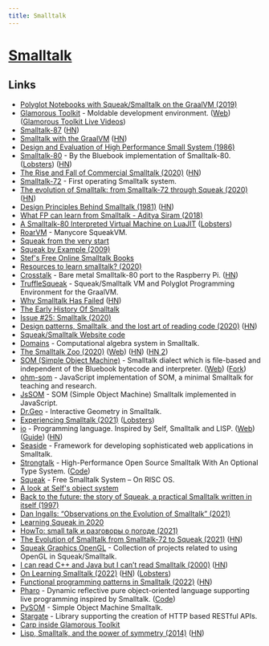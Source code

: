```yaml
---
title: Smalltalk
---
```


# [Smalltalk](https://squeak.org/)

## Links

- [Polyglot Notebooks with Squeak/Smalltalk on the GraalVM (2019)](https://www.youtube.com/watch?v=FAk3Ec8hmzk)
- [Glamorous Toolkit](https://github.com/feenkcom/gtoolkit) - Moldable development environment. ([Web](https://gtoolkit.com/)) ([Glamorous Toolkit Live Videos](https://www.youtube.com/playlist?list=PLfrs5bwLJOoAKCzYO27JPoqFZjjoamC9C))
- [Smalltalk-87](http://www.wirfs-brock.com/allen/things/smalltalk-things/smalltalk-87) ([HN](https://news.ycombinator.com/item?id=22683259))
- [Smalltalk with the GraalVM](https://www.javaadvent.com/2019/12/smalltalk-with-the-graalvm.html) ([HN](https://news.ycombinator.com/item?id=21735782))
- [Design and Evaluation of High Performance Small System (1986)](https://www2.eecs.berkeley.edu/Pubs/TechRpts/1986/CSD-86-287.pdf)
- [Smalltalk-80](https://github.com/dbanay/Smalltalk) - By the Bluebook implementation of Smalltalk-80. ([Lobsters](https://lobste.rs/s/ibrkwe/dbanay_smalltalk_by_blue_book_c)) ([HN](https://news.ycombinator.com/item?id=23307700))
- [The Rise and Fall of Commercial Smalltalk (2020)](http://www.wirfs-brock.com/allen/posts/914) ([HN](https://news.ycombinator.com/item?id=29223880))
- [Smalltalk-72](https://smalltalkzoo.thechm.org/HOPL-St72.html?snippets) - First operating Smalltalk system.
- [The evolution of Smalltalk: from Smalltalk-72 through Squeak (2020)](https://dl.acm.org/doi/abs/10.1145/3386335) ([HN](https://news.ycombinator.com/item?id=27537913))
- [Design Principles Behind Smalltalk (1981)](https://www.cs.virginia.edu/~evans/cs655/readings/smalltalk.html) ([HN](https://news.ycombinator.com/item?id=23496800))
- [What FP can learn from Smalltalk - Aditya Siram (2018)](https://www.youtube.com/watch?v=baxtyeFVn3w)
- [A Smalltalk-80 Interpreted Virtual Machine on LuaJIT](https://github.com/rochus-keller/Smalltalk) ([Lobsters](https://lobste.rs/s/vrvqhy/smalltalk_80_interpreted_virtual))
- [RoarVM](https://github.com/smarr/RoarVM) - Manycore SqueakVM.
- [Squeak from the very start](https://www.youtube.com/playlist?list=PL6601A198DF14788D)
- [Squeak by Example (2009)](https://pdxscholar.library.pdx.edu/cgi/viewcontent.cgi?article=1112&context=compsci_fac)
- [Stef's Free Online Smalltalk Books](http://stephane.ducasse.free.fr/FreeBooks.html)
- [Resources to learn smalltalk? (2020)](https://www.reddit.com/r/smalltalk/comments/frxp1f/resources_to_learn_smalltalk/)
- [Crosstalk](https://github.com/michaelengel/crosstalk) - Bare metal Smalltalk-80 port to the Raspberry Pi. ([HN](https://news.ycombinator.com/item?id=23874206))
- [TruffleSqueak](https://github.com/hpi-swa/trufflesqueak) - Squeak/Smalltalk VM and Polyglot Programming Environment for the GraalVM.
- [Why Smalltalk Has Failed](https://gbracha.blogspot.com/2020/05/bits-of-history-words-of-advice.html?m=1) ([HN](https://news.ycombinator.com/item?id=24329485))
- [The Early History Of Smalltalk](http://worrydream.com/EarlyHistoryOfSmalltalk/)
- [Issue #25: Smalltalk (2020)](https://deprogrammaticaipsum.com/issue-25-smalltalk/)
- [Design patterns, Smalltalk, and the lost art of reading code (2020)](https://medium.com/swlh/design-patterns-smalltalk-and-the-lost-art-of-reading-code-1727d93fd7fa) ([HN](https://news.ycombinator.com/item?id=24842298))
- [Squeak/Smalltalk Website code](https://github.com/squeak-smalltalk/squeak.org)
- [Domains](https://github.com/len/Domains) - Computational algebra system in Smalltalk.
- [The Smalltalk Zoo (2020)](https://computerhistory.org/blog/introducing-the-smalltalk-zoo-48-years-of-smalltalk-history-at-chm/) ([Web](https://smalltalkzoo.thechm.org/)) ([HN](https://news.ycombinator.com/item?id=25461760)) ([HN 2](https://news.ycombinator.com/item?id=25754311))
- [SOM (Simple Object Machine)](https://github.com/rochus-keller/Som) - Smalltalk dialect which is file-based and independent of the Bluebook bytecode and interpreter. ([Web](http://som-st.github.io/)) ([Fork](https://github.com/SOM-st/SOM))
- [ohm-som](https://github.com/pdubroy/ohm-som) - JavaScript implementation of SOM, a minimal Smalltalk for teaching and research.
- [JsSOM](https://github.com/SOM-st/JsSOM) - SOM (Simple Object Machine) Smalltalk implemented in JavaScript.
- [Dr.Geo](http://www.drgeo.eu/) - Interactive Geometry in Smalltalk.
- [Experiencing Smalltalk (2021)](https://nikhilism.com/post/2021/experiencing-smalltalk/) ([Lobsters](https://lobste.rs/s/wgnazl/experiencing_smalltalk))
- [io](https://github.com/IoLanguage/io) - Programming language. Inspired by Self, Smalltalk and LISP. ([Web](https://iolanguage.org/)) ([Guide](https://iolanguage.org/guide/guide.html)) ([HN](https://news.ycombinator.com/item?id=29652317))
- [Seaside](https://github.com/SeasideSt/Seaside) - Framework for developing sophisticated web applications in Smalltalk.
- [Strongtalk](http://www.strongtalk.org/) - High-Performance Open Source Smalltalk With An Optional Type System. ([Code](https://github.com/talksmall/Strongtalk))
- [Squeak](http://www.rowledge.org/tim/squeak/) - Free Smalltalk System – On RISC OS.
- [A look at Self's object system](https://sin-ack.github.io/posts/self-object-system/)
- [Back to the future: the story of Squeak, a practical Smalltalk written in itself (1997)](http://www.vpri.org/pdf/tr1997001_backto.pdf)
- [Dan Ingalls: “Observations on the Evolution of Smalltalk” (2021)](https://www.youtube.com/watch?v=xcYxSCH2y1w)
- [Learning Squeak in 2020](https://wiki.squeak.org/squeak/6622)
- [HowTo: small talk и разговоры о погоде (2021)](https://vas3k.club/post/11188/)
- [The Evolution of Smalltalk from Smalltalk-72 to Squeak (2021)](https://www.pldi21.org/prerecorded_hopl.17.html) ([HN](https://news.ycombinator.com/item?id=28332205))
- [Squeak Graphics OpenGL](https://github.com/hpi-swa-lab/squeak-graphics-opengl) - Collection of projects related to using OpenGL in Squeak/Smalltalk.
- [I can read C++ and Java but I can’t read Smalltalk (2000)](http://www.eli.sdsu.edu/courses/spring01/cs635/readingSmalltalk.pdf) ([HN](https://news.ycombinator.com/item?id=29573959))
- [On Learning Smalltalk (2022)](https://blog.robsayers.com/on-learning-smalltalk) ([HN](https://news.ycombinator.com/item?id=29890205)) ([Lobsters](https://lobste.rs/s/qiteeh/on_learning_smalltalk))
- [Functional programming patterns in Smalltalk (2022)](https://blog.wilcoxd.com/2022/02/21/Functional-Programming-Patterns-In-Smalltalk/) ([HN](https://news.ycombinator.com/item?id=30513940))
- [Pharo](https://pharo.org/) - Dynamic reflective pure object-oriented language supporting live programming inspired by Smalltalk. ([Code](https://github.com/pharo-project/pharo))
- [PySOM](https://github.com/smarr/PySOM) - Simple Object Machine Smalltalk.
- [Stargate](https://github.com/ba-st/Stargate) - Library supporting the creation of HTTP based RESTful APIs.
- [Carp inside Glamorous Toolkit](https://github.com/carpentry-org/gt4carp)
- [Lisp, Smalltalk, and the power of symmetry (2014)](https://insearchofsecrets.com/2014/08/04/lisp-smalltalk-and-the-power-of-symmetry/) ([HN](https://news.ycombinator.com/item?id=31552349))